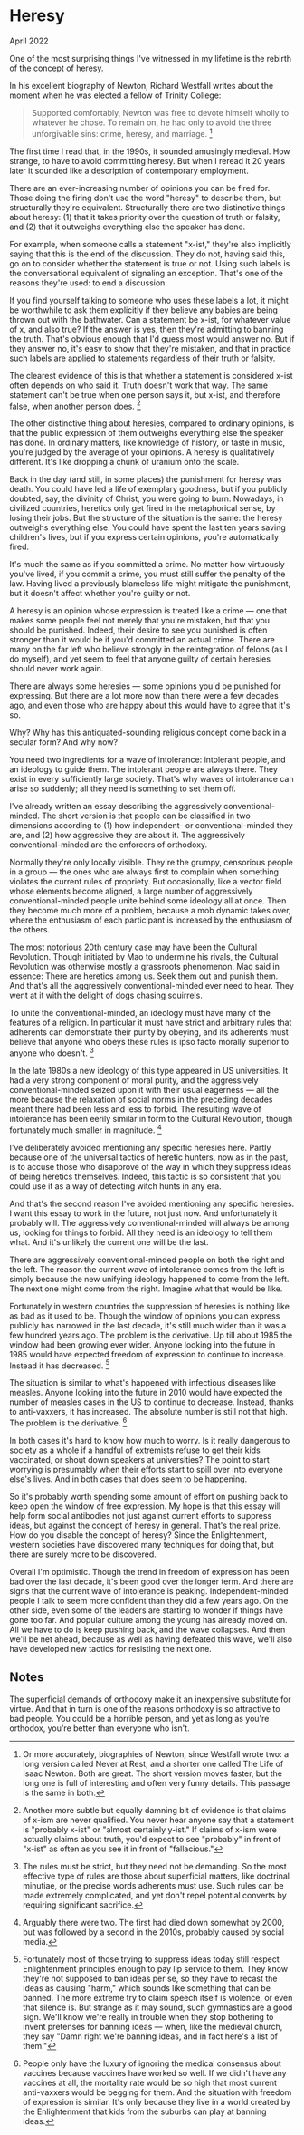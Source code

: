 # Heresy

April 2022

One of the most surprising things I've witnessed in my lifetime is the rebirth of the concept of heresy.

In his excellent biography of Newton, Richard Westfall writes about the moment when he was elected a fellow of Trinity College:

> Supported comfortably, Newton was free to devote himself wholly to whatever he chose. To remain on, he had only to avoid the three unforgivable sins: crime, heresy, and marriage. [^1]

The first time I read that, in the 1990s, it sounded amusingly medieval. How strange, to have to avoid committing heresy. But when I reread it 20 years later it sounded like a description of contemporary employment.

There are an ever-increasing number of opinions you can be fired for. Those doing the firing don't use the word "heresy" to describe them, but structurally they're equivalent. Structurally there are two distinctive things about heresy: (1) that it takes priority over the question of truth or falsity, and (2) that it outweighs everything else the speaker has done.

For example, when someone calls a statement "x-ist," they're also implicitly saying that this is the end of the discussion. They do not, having said this, go on to consider whether the statement is true or not. Using such labels is the conversational equivalent of signaling an exception. That's one of the reasons they're used: to end a discussion.

If you find yourself talking to someone who uses these labels a lot, it might be worthwhile to ask them explicitly if they believe any babies are being thrown out with the bathwater. Can a statement be x-ist, for whatever value of x, and also true? If the answer is yes, then they're admitting to banning the truth. That's obvious enough that I'd guess most would answer no. But if they answer no, it's easy to show that they're mistaken, and that in practice such labels are applied to statements regardless of their truth or falsity.

The clearest evidence of this is that whether a statement is considered x-ist often depends on who said it. Truth doesn't work that way. The same statement can't be true when one person says it, but x-ist, and therefore false, when another person does. [^2]

The other distinctive thing about heresies, compared to ordinary opinions, is that the public expression of them outweighs everything else the speaker has done. In ordinary matters, like knowledge of history, or taste in music, you're judged by the average of your opinions. A heresy is qualitatively different. It's like dropping a chunk of uranium onto the scale.

Back in the day (and still, in some places) the punishment for heresy was death. You could have led a life of exemplary goodness, but if you publicly doubted, say, the divinity of Christ, you were going to burn. Nowadays, in civilized countries, heretics only get fired in the metaphorical sense, by losing their jobs. But the structure of the situation is the same: the heresy outweighs everything else. You could have spent the last ten years saving children's lives, but if you express certain opinions, you're automatically fired.

It's much the same as if you committed a crime. No matter how virtuously you've lived, if you commit a crime, you must still suffer the penalty of the law. Having lived a previously blameless life might mitigate the punishment, but it doesn't affect whether you're guilty or not.

A heresy is an opinion whose expression is treated like a crime — one that makes some people feel not merely that you're mistaken, but that you should be punished. Indeed, their desire to see you punished is often stronger than it would be if you'd committed an actual crime. There are many on the far left who believe strongly in the reintegration of felons (as I do myself), and yet seem to feel that anyone guilty of certain heresies should never work again.

There are always some heresies — some opinions you'd be punished for expressing. But there are a lot more now than there were a few decades ago, and even those who are happy about this would have to agree that it's so.

Why? Why has this antiquated-sounding religious concept come back in a secular form? And why now?

You need two ingredients for a wave of intolerance: intolerant people, and an ideology to guide them. The intolerant people are always there. They exist in every sufficiently large society. That's why waves of intolerance can arise so suddenly; all they need is something to set them off.

I've already written an essay describing the aggressively conventional-minded. The short version is that people can be classified in two dimensions according to (1) how independent- or conventional-minded they are, and (2) how aggressive they are about it. The aggressively conventional-minded are the enforcers of orthodoxy.

Normally they're only locally visible. They're the grumpy, censorious people in a group — the ones who are always first to complain when something violates the current rules of propriety. But occasionally, like a vector field whose elements become aligned, a large number of aggressively conventional-minded people unite behind some ideology all at once. Then they become much more of a problem, because a mob dynamic takes over, where the enthusiasm of each participant is increased by the enthusiasm of the others.

The most notorious 20th century case may have been the Cultural Revolution. Though initiated by Mao to undermine his rivals, the Cultural Revolution was otherwise mostly a grassroots phenomenon. Mao said in essence: There are heretics among us. Seek them out and punish them. And that's all the aggressively conventional-minded ever need to hear. They went at it with the delight of dogs chasing squirrels.

To unite the conventional-minded, an ideology must have many of the features of a religion. In particular it must have strict and arbitrary rules that adherents can demonstrate their purity by obeying, and its adherents must believe that anyone who obeys these rules is ipso facto morally superior to anyone who doesn't. [^3]

In the late 1980s a new ideology of this type appeared in US universities. It had a very strong component of moral purity, and the aggressively conventional-minded seized upon it with their usual eagerness — all the more because the relaxation of social norms in the preceding decades meant there had been less and less to forbid. The resulting wave of intolerance has been eerily similar in form to the Cultural Revolution, though fortunately much smaller in magnitude. [^4]

I've deliberately avoided mentioning any specific heresies here. Partly because one of the universal tactics of heretic hunters, now as in the past, is to accuse those who disapprove of the way in which they suppress ideas of being heretics themselves. Indeed, this tactic is so consistent that you could use it as a way of detecting witch hunts in any era.

And that's the second reason I've avoided mentioning any specific heresies. I want this essay to work in the future, not just now. And unfortunately it probably will. The aggressively conventional-minded will always be among us, looking for things to forbid. All they need is an ideology to tell them what. And it's unlikely the current one will be the last.

There are aggressively conventional-minded people on both the right and the left. The reason the current wave of intolerance comes from the left is simply because the new unifying ideology happened to come from the left. The next one might come from the right. Imagine what that would be like.

Fortunately in western countries the suppression of heresies is nothing like as bad as it used to be. Though the window of opinions you can express publicly has narrowed in the last decade, it's still much wider than it was a few hundred years ago. The problem is the derivative. Up till about 1985 the window had been growing ever wider. Anyone looking into the future in 1985 would have expected freedom of expression to continue to increase. Instead it has decreased. [^5]

The situation is similar to what's happened with infectious diseases like measles. Anyone looking into the future in 2010 would have expected the number of measles cases in the US to continue to decrease. Instead, thanks to anti-vaxxers, it has increased. The absolute number is still not that high. The problem is the derivative. [^6]

In both cases it's hard to know how much to worry. Is it really dangerous to society as a whole if a handful of extremists refuse to get their kids vaccinated, or shout down speakers at universities? The point to start worrying is presumably when their efforts start to spill over into everyone else's lives. And in both cases that does seem to be happening.

So it's probably worth spending some amount of effort on pushing back to keep open the window of free expression. My hope is that this essay will help form social antibodies not just against current efforts to suppress ideas, but against the concept of heresy in general. That's the real prize. How do you disable the concept of heresy? Since the Enlightenment, western societies have discovered many techniques for doing that, but there are surely more to be discovered.

Overall I'm optimistic. Though the trend in freedom of expression has been bad over the last decade, it's been good over the longer term. And there are signs that the current wave of intolerance is peaking. Independent-minded people I talk to seem more confident than they did a few years ago. On the other side, even some of the leaders are starting to wonder if things have gone too far. And popular culture among the young has already moved on. All we have to do is keep pushing back, and the wave collapses. And then we'll be net ahead, because as well as having defeated this wave, we'll also have developed new tactics for resisting the next one.

## Notes

[^1]: Or more accurately, biographies of Newton, since Westfall wrote two: a long version called Never at Rest, and a shorter one called The Life of Isaac Newton. Both are great. The short version moves faster, but the long one is full of interesting and often very funny details. This passage is the same in both.

[^2]: Another more subtle but equally damning bit of evidence is that claims of x-ism are never qualified. You never hear anyone say that a statement is "probably x-ist" or "almost certainly y-ist." If claims of x-ism were actually claims about truth, you'd expect to see "probably" in front of "x-ist" as often as you see it in front of "fallacious."

[^3]: The rules must be strict, but they need not be demanding. So the most effective type of rules are those about superficial matters, like doctrinal minutiae, or the precise words adherents must use. Such rules can be made extremely complicated, and yet don't repel potential converts by requiring significant sacrifice.

The superficial demands of orthodoxy make it an inexpensive substitute for virtue. And that in turn is one of the reasons orthodoxy is so attractive to bad people. You could be a horrible person, and yet as long as you're orthodox, you're better than everyone who isn't.

[^4]: Arguably there were two. The first had died down somewhat by 2000, but was followed by a second in the 2010s, probably caused by social media.

[^5]: Fortunately most of those trying to suppress ideas today still respect Enlightenment principles enough to pay lip service to them. They know they're not supposed to ban ideas per se, so they have to recast the ideas as causing "harm," which sounds like something that can be banned. The more extreme try to claim speech itself is violence, or even that silence is. But strange as it may sound, such gymnastics are a good sign. We'll know we're really in trouble when they stop bothering to invent pretenses for banning ideas — when, like the medieval church, they say "Damn right we're banning ideas, and in fact here's a list of them."

[^6]: People only have the luxury of ignoring the medical consensus about vaccines because vaccines have worked so well. If we didn't have any vaccines at all, the mortality rate would be so high that most current anti-vaxxers would be begging for them. And the situation with freedom of expression is similar. It's only because they live in a world created by the Enlightenment that kids from the suburbs can play at banning ideas.
